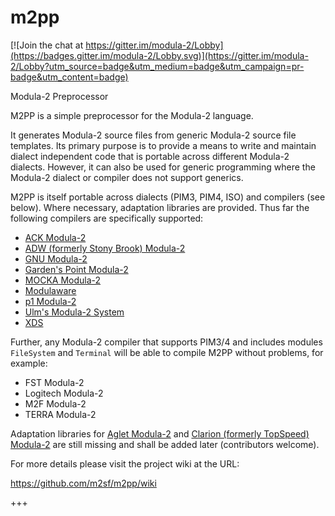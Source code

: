 # m2pp

[![Join the chat at https://gitter.im/modula-2/Lobby](https://badges.gitter.im/modula-2/Lobby.svg)](https://gitter.im/modula-2/Lobby?utm_source=badge&utm_medium=badge&utm_campaign=pr-badge&utm_content=badge)

Modula-2 Preprocessor

M2PP is a simple preprocessor for the Modula-2 language.

It generates Modula-2 source files from generic Modula-2 source file templates. Its primary purpose is to provide a means to write and maintain dialect independent code that is portable across different Modula-2 dialects. However, it can also be used for generic programming where the Modula-2 dialect or compiler does not support generics.

M2PP is itself portable across dialects (PIM3, PIM4, ISO) and compilers (see below). Where necessary, adaptation libraries are provided. Thus far the following compilers are specifically supported:

* [ACK Modula-2](http://tack.sourceforge.net/olddocs/m2ref.html)
* [ADW (formerly Stony Brook) Modula-2](https://www.modula2.org/adwm2/)
* [GNU Modula-2](http://nongnu.org/gm2/homepage.html)
* [Garden's Point Modula-2](https://github.com/k-john-gough/gpmclr)
* [MOCKA Modula-2](http://www.info.uni-karlsruhe.de/projects.php/id=37&lang=en)
* [Modulaware](https://www.modulaware.com/mwcvms.htm)
* [p1 Modula-2](http://modula2.awiedemann.de/)
* [Ulm's Modula-2 System](http://www.mathematik.uni-ulm.de/modula/)
* [XDS](https://www.excelsior-usa.com/xds.html)

Further, any Modula-2 compiler that supports PIM3/4 and includes modules `FileSystem` and `Terminal` will be able to compile M2PP without problems, for example:
* FST Modula-2
* Logitech Modula-2
* M2F Modula-2
* TERRA Modula-2

Adaptation libraries for [Aglet Modula-2](http://aglet.web.runbox.net/) and [Clarion (formerly TopSpeed) Modula-2](http://www.softvelocity.com/) are still missing and shall be added later (contributors welcome).

For more details please visit the project wiki at the URL:

https://github.com/m2sf/m2pp/wiki

+++
